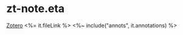 # zt-note.eta

[Zotero](<%= it.backlink %>) <%= it.fileLink %>
<%~ include("annots", it.annotations) %>